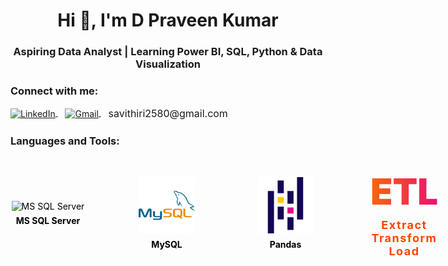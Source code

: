 <h1 align="center">Hi 👋, I'm D Praveen Kumar</h1>
<h3 align="center">Aspiring Data Analyst | Learning Power BI, SQL, Python & Data Visualization</h3>

<h3 align="left">Connect with me:</h3>
<p align="left">
  <a href="https://www.linkedin.com/in/praveen-kumar-869844200/" target="_blank">
    <img align="center" src="https://raw.githubusercontent.com/rahuldkjain/github-profile-readme-generator/master/src/images/icons/Social/linked-in-alt.svg" alt="LinkedIn" height="30" width="40" />
  </a>
  &nbsp;&nbsp;
  <a href="mailto:savithiri2580@gmail.com" target="_blank">
    <img align="center" src="https://img.icons8.com/color/48/gmail-new.png" alt="Gmail" height="30" width="40" />
  </a>
  &nbsp;&nbsp;
  <span style="font-size: 16px; vertical-align: middle;">savithiri2580@gmail.com</span>
</p>

<h3 align="left">Languages and Tools:</h3>

<div align="center" style="display: inline-flex; gap: 70px; flex-wrap: nowrap; align-items: center; justify-content: center; margin-top: 20px;">

  <div style="text-align: center; width: 120px;">
    <a href="https://www.microsoft.com/en-us/sql-server" target="_blank" style="text-decoration:none; color:black;">
      <img src="https://www.svgrepo.com/show/303229/microsoft-sql-server-logo.svg" alt="MS SQL Server" width="90" height="90"/>
      <div style="margin-top: 6px; font-weight: bold;">MS SQL Server</div>
    </a>
  </div>

  <div style="text-align: center; width: 120px;">
    <a href="https://www.mysql.com/" target="_blank" style="text-decoration:none; color:black;">
      <img src="https://raw.githubusercontent.com/devicons/devicon/master/icons/mysql/mysql-original-wordmark.svg" alt="MySQL" width="90" height="90"/>
      <div style="margin-top: 6px; font-weight: bold;">MySQL</div>
    </a>
  </div>

  <div style="text-align: center; width: 120px;">
    <a href="https://pandas.pydata.org/" target="_blank" style="text-decoration:none; color:black;">
      <img src="https://raw.githubusercontent.com/devicons/devicon/master/icons/pandas/pandas-original.svg" alt="Pandas" width="90" height="90"/>
      <div style="margin-top: 6px; font-weight: bold;">Pandas</div>
    </a>
  </div>

  <div style="text-align: center; width: 120px;">
    <span style="font-size: 58px; font-weight: 900; background: linear-gradient(90deg, #FF6A00, #EE0979); -webkit-background-clip: text; -webkit-text-fill-color: transparent; user-select:none; display:block;">
      ETL
    </span>
    <div style="margin-top: 8px; font-weight: bold; font-size: 18px; letter-spacing: 1.5px; color: #FF4500;">Extract Transform Load</div>
  </div>

  <div style="text-align: center; width: 120px;">
    <a href="https://www.python.org" target="_blank" style="text-decoration:none; color:black;">
      <img src="https://raw.githubusercontent.com/devicons/devicon/master/icons/python/python-original.svg" alt="Python" width="90" height="90"/>
      <div style="margin-top: 6px; font-weight: bold;">Python</div>
    </a>
  </div>

  <div style="text-align: center; width: 120px;">
    <a href="https://seaborn.pydata.org/" target="_blank" style="text-decoration:none; color:black;">
      <img src="https://seaborn.pydata.org/_images/logo-mark-lightbg.svg" alt="Seaborn" width="90" height="90"/>
      <div style="margin-top: 6px; font-weight: bold;">Seaborn</div>
    </a>
  </div>

  <div style="text-align: center; width: 120px;">
    <a href="https://matplotlib.org/" target="_blank" style="text-decoration:none; color:black;">
      <img src="https://matplotlib.org/_static/images/logo2.svg" alt="Matplotlib" width="90" height="90"/>
      <div style="margin-top: 6px; font-weight: bold;">Matplotlib</div>
    </a>
  </div>

  <div style="text-align: center; width: 120px;">
    <a href="https://powerbi.microsoft.com/" target="_blank" style="text-decoration:none; color:black;">
      <img src="https://img.icons8.com/color/48/power-bi.png" alt="Power BI" width="90" height="90"/>
      <div style="margin-top: 6px; font-weight: bold;">Power BI</div>
    </a>
  </div>

  <div style="text-align: center; width: 120px;">
    <a href="https://www.microsoft.com/en-us/microsoft-365/excel" target="_blank" style="text-decoration:none; color:black;">
      <img src="https://img.icons8.com/color/48/microsoft-excel-2019--v1.png" alt="Excel" width="90" height="90"/>
      <div style="margin-top: 6px; font-weight: bold;">Excel</div>
    </a>
  </div>

  <div style="text-align: center; width: 120px;">
    <a href="https://jupyter.org/" target="_blank" style="text-decoration:none; color:black;">
      <img src="https://raw.githubusercontent.com/devicons/devicon/master/icons/jupyter/jupyter-original.svg" alt="Jupyter" width="90" height="90"/>
      <div style="margin-top: 6px; font-weight: bold;">Jupyter</div>
    </a>
  </div>

</div>
